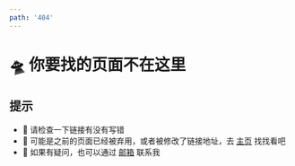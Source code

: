 ```yaml
---
path: '404'
---
```


# 🛸 你要找的页面不在这里

## 提示

- 🔗 请检查一下链接有没有写错
- 🚧 可能是之前的页面已经被弃用，或者被修改了链接地址，去 [主页](/) 找找看吧
- 📧 如果有疑问，也可以通过 [邮箱](mailto:liangfengning@foxmail.com) 联系我
